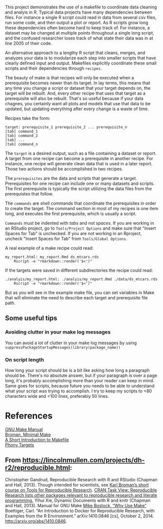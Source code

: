 This project demonstrates the use of a makefile to coordinate data cleaning and analyis in R. Typical data projects have many dependencies between files. For instance a single R script could read in data from several csv files, run some code, and then output a plot or report. As R scripts grow long these dependencies often become hard to keep track of. For instance, a dataset may be changed at multiple points throughout a single long script, and the confused researcher loses track of what state their data was in at line 2005 of their code. 

An alternative approach to a lengthy R script that cleans, merges, and analyzes your data is to modularize each step into smaller scripts that have clearly defined input and output. Makefiles explicitly coordinate these small scripts and their dependencies through `recipes`. 

The beauty of make is that recipes will only be executed when a prerequisite becomes newer than its target. In lay terms, this means that any time you change a script or dataset that your target depends on, the target will be rebuilt. And, every other recipe that uses that target as a prerequisite will also be rebuilt. That's so useful because if your data chagnes, you certainly want all plots and models that use that data to be updated, but updating everything after every change is a waste of time. 

Recipes take the form:

```
target: prerequisite_1 prerequisite_2 ... prerequisite_n  
[tab] command_1  
[tab] command_2  
[tab] ...  
[tab] command_n  
```

The `target` is a desired output, such as a file containing a dataset or report. A target from one recipe can become a prerequisite in another recipe. For instance, one recipe will generate clean data that is used in a later report. Those two actions should be accomplished in two recipes.

The `prerequisites` are the data and scripts that generate a target. Prerequisites for one recipe can include one or many datasets and scripts. The first prerequisite is typically the script utilizing the data files from the prerequistes that follow. 

The `commands` are shell commands that coordinate the prerequisites in order to create the target. The command section in most of my recipes is one item long, and executes the first prerequisite, which is usually a script. 

`Commands` must be indented with *tabs* and not *spaces*. 
If you are working in an RStudio project, go to `Tools/Project Options` and 
make sure that "Insert Spaces for Tab" is unchecked. If you are not working 
in an Rproject, uncheck "Insert Spaces for Tab" from `Tools/Global Options`.

A real example of a make recipe could read: 

```
my_report.html: my_report.Rmd ds_mtcars.rds
	Rscript -e "rmarkdown::render('$<')" 
```

If the targets were saved in different subdirectories the recipe could read:
```
./analyis/my_report.html: ./analyis/my_report.Rmd ./data/ds_mtcars.rds
	Rscript -e "rmarkdown::render('$<')"
```

But as you will see in the example make file, you can set variables in Make that will eliminate the need to describe each target and prerequisite file path. 

## Some useful tips
### Avoiding clutter in your make log messages
You can avoid a lot of clutter in your make log messages by using `suppressPackageStartupMessages(library(package_name))`

### On script length 
How long your script should be is a bit like asking how long a paragraph should be. There's no absolute answer, but if your paragraph is over a page long, it's probably accomplishing more than your reader can keep in mind. Same goes for scripts, because future you needs to be able to understand what your script was trying to accomplish. I try to keep my scripts to <80 characters wide and <100 lines, preferably 50 lines. 

# References
[GNU Make Manual](https://www.gnu.org/software/make/manual/)  
[Broman, Minimal Make](https://kbroman.org/minimal_make/)  
[A Short Introduction to Makefile](https://www3.nd.edu/~zxu2/acms60212-40212/Makefile.pdf)  
[Phony Targets](https://www.gnu.org/software/make/manual/html_node/Phony-Targets.html#Phony-Targets)

## From https://lincolnmullen.com/projects/dh-r2/reproducible.html: 
Christopher Gandrud, Reproducible Research with R and RStudio (Chapman and Hall, 2013).
Though intended for scientists, see [Karl Broman’s short course on Tools for Reproducible Research](http://kbroman.org/Tools4RR/).
[CRAN Task View: Reproducible Research lists other packages relevant to reproducible research and literate programming.](http://cran.r-project.org/web/views/ReproducibleResearch.html)
Yihui Xie, Dynamic Documents with R and knitr (Chapman and Hall, 2013).
Manual for GNU Make
[Mike Bostock, “Why Use Make”](http://bost.ocks.org/mike/make/)
Boettiger, Carl. “An Introduction to Docker for Reproducible Research, with Examples from the R Environment.” arXiv:1410.0846 [cs], October 2, 2014. http://arxiv.org/abs/1410.0846.